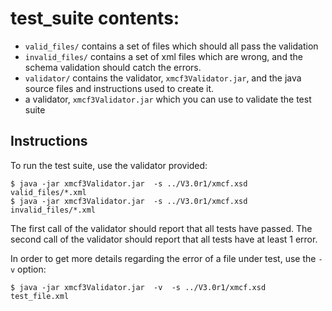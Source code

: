 # test_suite contents:

* `valid_files/` contains a set of files which should all pass the validation
* `invalid_files/` contains a set of xml files which are wrong, and the schema validation should catch the errors.
* `validator/` contains the validator, `xmcf3Validator.jar`, and the java source files and instructions used to create it.
* a validator, `xmcf3Validator.jar` which you can use to validate the test suite

## Instructions

To run the test suite, use the validator provided:

    $ java -jar xmcf3Validator.jar  -s ../V3.0r1/xmcf.xsd  valid_files/*.xml
    $ java -jar xmcf3Validator.jar  -s ../V3.0r1/xmcf.xsd  invalid_files/*.xml

The first call  of the validator should report that all tests have passed.
The second call of the validator should report that all tests have at least 1 error.

In order to get more details regarding the error of a file under test, use the `-v` option:

    $ java -jar xmcf3Validator.jar  -v  -s ../V3.0r1/xmcf.xsd  test_file.xml
